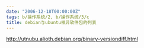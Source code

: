 ```yaml
---
date: "2006-12-18T00:00:00Z"
tags: b/操作系统/2, b/操作系统/3/c
title: debian与ubuntu相异软件包的列表
---
```


http://utnubu.alioth.debian.org/binary-versiondiff.html
